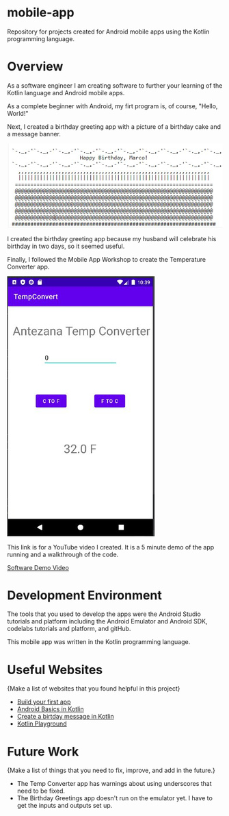 # mobile-app
Repository for projects created for Android mobile apps using the Kotlin programming language.

# Overview

As a software engineer I am creating software to further your learning of the Kotlin language and Android mobile apps. 

As a complete beginner with Android, my firt program is, of course, "Hello, World!" 

Next, I created a birthday greeting app with a picture of a birthday cake and a message banner. 

![Birthday Greeting App](/Birthday/birthday.JPG)

I created the birthday greeting app because my husband will celebrate his birthday in two days, so it seemed useful.

Finally, I followed the Mobile App Workshop to create the Temperature Converter app.

![Temp Converter App](/Temp%20Converter/temp.JPG)

This link is for a YouTube video I created. It is a 5 minute demo of the app running and a walkthrough of the code.

[Software Demo Video](https://youtu.be/stN6WR21dSw)

# Development Environment

The tools that you used to develop the apps were the Android Studio tutorials and platform including the Android Emulator and Android SDK, codelabs tutorials and platform, and gitHub.

This mobile app was written in the Kotlin programming language.

# Useful Websites

{Make a list of websites that you found helpful in this project}
* [Build your first app](https://developer.android.com/studio)
* [Android Basics in Kotlin](http://url.link.goes.here)
* [Create a birtday message in Kotlin](https://developer.android.com/codelabs/basic-android-kotlin-training-kotlin-birthday-message#0)
* [Kotlin Playground](https://developer.android.com/training/kotlinplayground)


# Future Work

{Make a list of things that you need to fix, improve, and add in the future.}
* The Temp Converter app has warnings about using underscores that need to be fixed.
* The Birthday Greetings app doesn't run on the emulator yet. I have to get the inputs and outputs set up.

